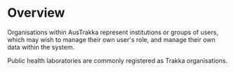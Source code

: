 
# Overview

Organisations within AusTrakka represent institutions or groups of users, which may wish to manage their own user's role, and manage their own data within the system.

Public health laboratories are commonly registered as Trakka organisations.